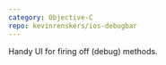 ```yaml
---
category: Objective-C
repo: kevinrenskers/ios-debugbar
---
```


Handy UI for firing off (debug) methods.
